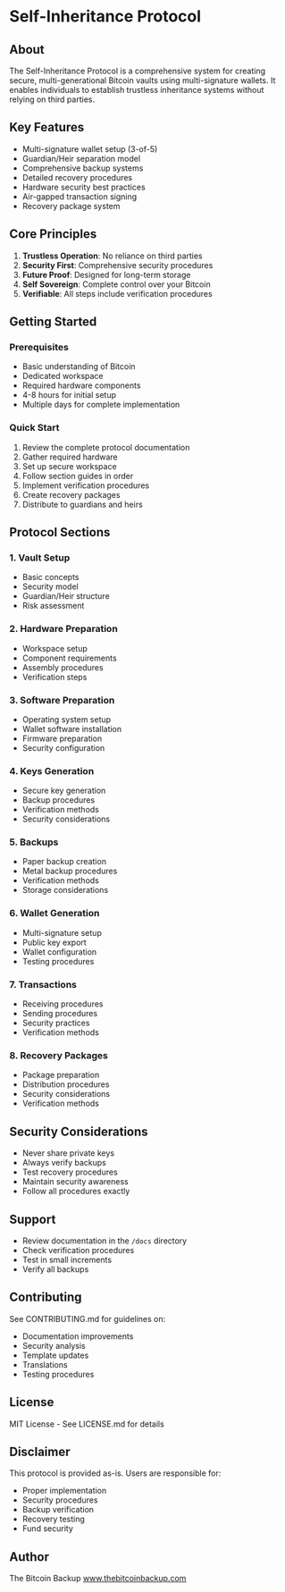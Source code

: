 # Self-Inheritance Protocol

## About
The Self-Inheritance Protocol is a comprehensive system for creating secure, multi-generational Bitcoin vaults using multi-signature wallets. It enables individuals to establish trustless inheritance systems without relying on third parties.

## Key Features
- Multi-signature wallet setup (3-of-5)
- Guardian/Heir separation model
- Comprehensive backup systems
- Detailed recovery procedures
- Hardware security best practices
- Air-gapped transaction signing
- Recovery package system

## Core Principles
1. **Trustless Operation**: No reliance on third parties
2. **Security First**: Comprehensive security procedures
3. **Future Proof**: Designed for long-term storage
4. **Self Sovereign**: Complete control over your Bitcoin
5. **Verifiable**: All steps include verification procedures

## Getting Started

### Prerequisites
- Basic understanding of Bitcoin
- Dedicated workspace
- Required hardware components
- 4-8 hours for initial setup
- Multiple days for complete implementation

### Quick Start
1. Review the complete protocol documentation
2. Gather required hardware
3. Set up secure workspace
4. Follow section guides in order
5. Implement verification procedures
6. Create recovery packages
7. Distribute to guardians and heirs

## Protocol Sections

### 1. Vault Setup
- Basic concepts
- Security model
- Guardian/Heir structure
- Risk assessment

### 2. Hardware Preparation
- Workspace setup
- Component requirements
- Assembly procedures
- Verification steps

### 3. Software Preparation
- Operating system setup
- Wallet software installation
- Firmware preparation
- Security configuration

### 4. Keys Generation
- Secure key generation
- Backup procedures
- Verification methods
- Security considerations

### 5. Backups
- Paper backup creation
- Metal backup procedures
- Verification methods
- Storage considerations

### 6. Wallet Generation
- Multi-signature setup
- Public key export
- Wallet configuration
- Testing procedures

### 7. Transactions
- Receiving procedures
- Sending procedures
- Security practices
- Verification methods

### 8. Recovery Packages
- Package preparation
- Distribution procedures
- Security considerations
- Verification methods

## Security Considerations
- Never share private keys
- Always verify backups
- Test recovery procedures
- Maintain security awareness
- Follow all procedures exactly

## Support
- Review documentation in the `/docs` directory
- Check verification procedures
- Test in small increments
- Verify all backups

## Contributing
See CONTRIBUTING.md for guidelines on:
- Documentation improvements
- Security analysis
- Template updates
- Translations
- Testing procedures

## License
MIT License - See LICENSE.md for details

## Disclaimer
This protocol is provided as-is. Users are responsible for:
- Proper implementation
- Security procedures
- Backup verification
- Recovery testing
- Fund security

## Author
The Bitcoin Backup
www.thebitcoinbackup.com
